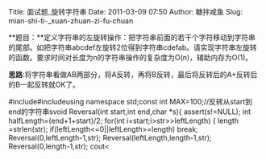 Title: 面试题_旋转字符串
Date: 2011-03-09 07:50
Author: 糖拌咸鱼
Slug: mian-shi-ti-_xuan-zhuan-zi-fu-chuan

<span>**题目：**定义字符串的左旋转操作：把字符串前面的若干个字符移动到字符串的尾部。如把字符串</span>abcdef<span>左旋转</span>2<span>位得到字符串</span>cdefab<span>。请实现字符串左旋转的函数。要求时间对长度为</span>n<span>的字符串操作的复杂度为</span>O(n)<span>，辅助内存为</span>O(1)<span>。</span>

</p>

**思路**:将字符串看做AB两部分，将A反转，再将B反转，最后将反转后的A+反转后的B一起反转就OK了。

</p>

<div class="cnblogs_code">

</p>
<p>
    #include<iostream>#include<assert.h>using namespace std;const int MAX=100;//反转从start到end的字符串svoid Reversal(int start,int end,char *s){    assert(s!=NULL);    int halfLength=(end+1+start)/2;    for(int i=start;i<halfLength;i++)    {        char temp=s[i];        s[i]=s[end+start-i];        s[end+start-i]=temp;    }}int main(){    char str[MAX];    int leftLength,i,j,length;    while(cin>>str>>leftLength)    {        length =strlen(str);        if(leftLength<=0||leftLength>=length) break;        Reversal(0,leftLength-1,str);        Reversal(leftLength,length-1,str);        Reversal(0,length-1,str);        cout<<str<<endl;    }        return 0;}

</p>
<p>

</div>

</p>

</p>

